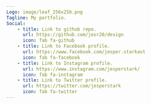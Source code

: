 ```yaml
---
Logo: image/leaf_256x256.png
Tagline: My portfolio.
Social:
    - title: Link to github repo.
      url: https://github.com/jesr20/design
      icon: fab fa-github
    - title: Link to Facebook profile.
      url: https://www.facebook.com/jesper.starkast
      icon: fab fa-facebook
    - title: Link to Instagram profile.
      url: https://www.instagram.com/jesperstark/
      icon: fab fa-instagram
    - title: Link to Twitter profile.
      url: https://twitter.com/jesperstark
      icon: fab fa-twitter
---
```

